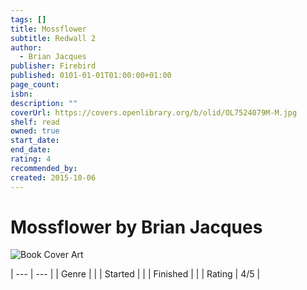 ```yaml
---
tags: []
title: Mossflower
subtitle: Redwall 2
author:
  - Brian Jacques
publisher: Firebird
published: 0101-01-01T01:00:00+01:00
page_count: 
isbn: 
description: ""
coverUrl: https://covers.openlibrary.org/b/olid/OL7524079M-M.jpg
shelf: read
owned: true
start_date: 
end_date: 
rating: 4
recommended_by: 
created: 2015-10-06
---
```


# Mossflower by Brian Jacques

![Book Cover Art](https://covers.openlibrary.org/b/olid/OL7524079M-M.jpg)


| --- | --- |
| Genre |  |
| Started |  |
| Finished |  |
| Rating | 4/5 |

